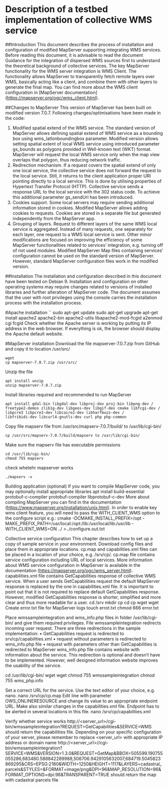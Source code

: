 # **Description of a testbed implementation of collective WMS service**

##Introduction
This document describes the process of installation and configuration of modified MapServer supporting integrating WMS services. 
Before reading this document, it is advisable to read the document Guidance for the integration of dispersed WMS sources first to understand the theoretical background of collective services.
The key MapServer functionality for the WMS server integration is WMS Client. The functionality allows MapServer to transparently fetch remote layers over WMS, basically acting like a client, and combine them with other layers to generate the final map. You can find more about the WMS client configuration in [MapServer documentation] (https://mapserver.org/ogc/wms_client.html).

##Changes to MapServer
This version of MapServer has been built on modified version 7.0.7. Following changes/optimisations have been made in the code:
1.	Modified spatial extend of the WMS service. The standard version of MapServer allows defining spatial extend of WMS service as a bounding box using wms_latlonboundingbox parameter. Modified version allows setting spatial extent of local WMS service using introduced parameter gs_bounds as polygons provided in Well-known text (WKT) format. MapServer will request the local WMS service only when the map view overlaps that polygon, thus reducing network traffic.
2.	Redirection mechanism. If a request covers the spatial extend of only one local service, the collective service does not forward the request to the local service. Still, it returns to the client application proper URI pointing directly to a local service. This is done by utilising properties of Hypertext Transfer Protocol (HTTP). Collective service sends a response URL to the local service with the 302 status code. To achieve this additional parameter gs_sendUrl has been introduced.
3.	Cookies support. Some local servers may require sending additional information stored in cookies. Modified MapServer allows adding cookies to requests. Cookies are stored in a separate file but generated independently from the MapServer app.
4.	Grouping of layers. Request to different layers of the same WMS local service is aggregated. Instead of many requests, one separately for each layer, one request to a WMS local service is sent.
Other minor modifications are focused on improving the efficiency of some MapServer functionalities related to services’ integration, e.g. turning off of not used modules.
Modified MapServer Map files containing services’ configuration cannot be used on the standard version of MapServer. However, standard MapServer configuration files work in the modified version.

##Installation
The installation and configuration described in this document have been tested on Debian 9. Installation and configuration on other operating systems may require changes related to versions of installed libraries and further alteration of MapServer code.
The document assumes that the user with root privileges using the console carries the installation process with the installation process.

#Apache installation
``
sudo apt-get update
sudo apt-get upgrade
apt-get install apache2 apache2-bin apache2-utils libapache2-mod-fcgid
a2enmod cgi fcgid
Check whether the Apache server is working by putting its IP address in the web browser. If everything is ok, the browser should display the Apache default website.

#MapServer installation
Download the file mapserver-7.0.7.zip from GitHub and copy it to location /usr/src/
```
wget 
cp mapserver-7.0.7.zip /usr/src/
```
Unzip the file
```
apt install unzip
unzip mapserver-7.0.7.zip
```
Install libraries required and recommended to run MapServer
```
apt install gdal-bin libgdal-dev libproj-dev proj-bin libpng-dev / 
freetype2-demos zlib1g-dev libgeos-dev libgif-dev cmake libfcgi-dev / 
libpcre3 libpcre3-dev libcairo2-dev libharfbuzz-dev /
libfribidi-dev libcurl4-gnutls-dev curl php php-common
```
Copy file mapserv file from /usr/src/mapserv-7.0.7/build/ to /usr/lib/cgi-bin/
```
cp /usr/src/mapserv-7.0.7/build/mapserv to /usr/lib/cgi-bin/
```
Make sure the mapserv file has executable permissions
```
cd /usr/lib/cgi-bin/
chmod 755 mapserv
```
check whetehr mapserver works
```
./mapserv -v
```

Building application (optional)
If you want to compile MapServer code, you may optionally install appropriate libraries
apt install build-essential protobuf-c-compiler protobuf-compiler libprotobuf-c-dev
More about compiling MapServer you can find in the documentation (https://www.mapserver.org/installation/unix.html).
In order to enable key wms client feature, you will need to pass the WITH_CLIENT_WMS option to the configure script e.g.:
cmake -DCMAKE_INSTALL_PREFIX=/opt -MAKE_PREFIX_PATH=/usr/local:/opt:/lib:/usr/local/lib:/usr/lib - WITH_CLIENT_WMS=ON ../ >../configure.out.txt

Collective service configuration
This chapter describes how to set up a copy of sample service in your environment.
Download config files and place them in appropriate locations.
cp.map and capabilities.xml files can be placed in a location of your choice, e.g. /srv/cp/. cp.map file contains service configuration including URL of local services. More information about WMS service configuration in MapServer is available in the documentation (https://mapserver.org/ogc/wms_server.html). capabilities.xml file contains GetCapabilities response of collective WMS service. When a user sends GetCapabilities request the default MapServer response is replaced by the one in capabilities.xml file. It is important to point out that it is not required to replace default GetCapabilities response. However, modified GetCapabilities response is shorter, simplified and more clear and thus more readable for a user.
cd /srv
mkdir cp
cd cp
wget
wget
Create error.txt file for MapServer logs
touch errot.txt
chmod 666 error.txt

Place wmssampleintegration and wms_info.php files in folder /usr/lib/cgi-bin/ and give them required privileges. File wmssampleintegration redirects incoming user request. There are three redirections in the sample implementation:
•	GetCapabilities request is redirected to srv/cp/capabilities.xml
•	request without parameters is redirected to wms_info.php file
•	request with parameters other than GetCapabilities is redirected to MapServer
wms_info.php file contains website with information about the service. This redirection is optional and doesn’t have to be implemented. However, well designed information website improves the usability of the service.

cd  /usr/lib/cgi-bin/
wget
wget
chmod 755 wmssampleintegration
chmod 755 wms_php.info

Set a correct URL for the service. Use the text editor of your choice, e.g. nano.
nano /srv/cp/cp.map
Edit line with parameter OWS_ONLINERESOURCE and change its value to an appropriate endpoint URL.
Make also similar changes in the capabilities.xml file. Endpoint has to be alerted in several locations in this file.
nano /srv/cp/capabilities.xml

Verify whether service works http://<server_url>/cgi-bin/wmssampleintegration?REQUEST=GetCapabilities&SERVICE=WMS should return the capabilities file. Depending on your specific configuration of your server, please remember to replace <server_url> with appropriate IP address or domain name
http://<server_url>//cgi-bin/wmssampleintegration?SERVICE=WMS&VERSION=1.3.0&REQUEST=GetMap&BBOX=505599.190755055286,683480.588842289988,506706.9429105632007,684719.5045823869295&CRS=EPSG:2180&WIDTH=1250&HEIGHT=1117&LAYERS=cadastral_parcels&STYLES=&FORMAT=image/png&DPI=96&MAP_RESOLUTION=96&FORMAT_OPTIONS=dpi:96&TRANSPARENT=TRUE  should return the map with cadastral parcels file
 
